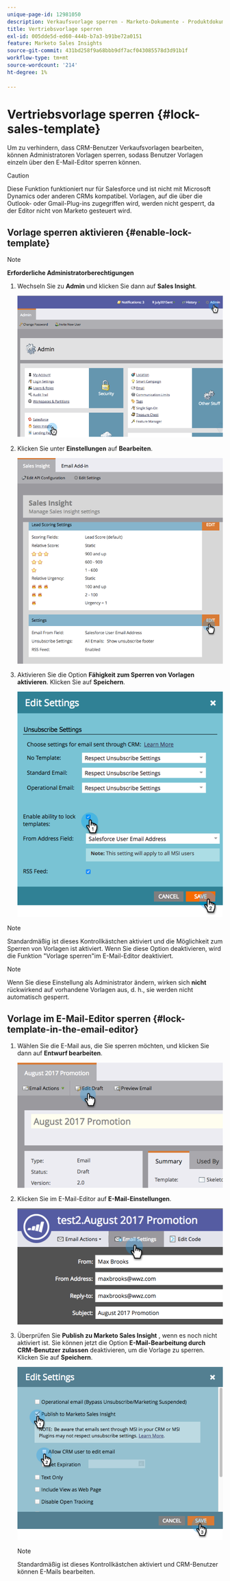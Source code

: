 ```yaml
---
unique-page-id: 12981050
description: Verkaufsvorlage sperren - Marketo-Dokumente - Produktdokumentation
title: Vertriebsvorlage sperren
exl-id: 005dde5d-ed60-444b-b7a3-b91be72a0151
feature: Marketo Sales Insights
source-git-commit: 431bd258f9a68bbb9df7acf043085578d3d91b1f
workflow-type: tm+mt
source-wordcount: '214'
ht-degree: 1%

---
```


# Vertriebsvorlage sperren {#lock-sales-template}

Um zu verhindern, dass CRM-Benutzer Verkaufsvorlagen bearbeiten, können Administratoren Vorlagen sperren, sodass Benutzer Vorlagen einzeln über den E-Mail-Editor sperren können.

>[!CAUTION]
>
>Diese Funktion funktioniert nur für Salesforce und ist nicht mit Microsoft Dynamics oder anderen CRMs kompatibel. Vorlagen, auf die über die Outlook- oder Gmail-Plug-ins zugegriffen wird, werden nicht gesperrt, da der Editor nicht von Marketo gesteuert wird.

## Vorlage sperren aktivieren {#enable-lock-template}

>[!NOTE]
>
>**Erforderliche Administratorberechtigungen**

1. Wechseln Sie zu **Admin** und klicken Sie dann auf **Sales Insight**.

   ![](assets/1.png)

1. Klicken Sie unter **Einstellungen** auf **Bearbeiten**.

   ![](assets/2.png)

1. Aktivieren Sie die Option **Fähigkeit zum Sperren von Vorlagen aktivieren**. Klicken Sie auf **Speichern**.

   ![](assets/image2017-10-9-8-3a19-3a45.png)

>[!NOTE]
>
>Standardmäßig ist dieses Kontrollkästchen aktiviert und die Möglichkeit zum Sperren von Vorlagen ist aktiviert. Wenn Sie diese Option deaktivieren, wird die Funktion &quot;Vorlage sperren&quot;im E-Mail-Editor deaktiviert.

>[!NOTE]
>
>Wenn Sie diese Einstellung als Administrator ändern, wirken sich **nicht** rückwirkend auf vorhandene Vorlagen aus, d. h., sie werden nicht automatisch gesperrt.

## Vorlage im E-Mail-Editor sperren {#lock-template-in-the-email-editor}

1. Wählen Sie die E-Mail aus, die Sie sperren möchten, und klicken Sie dann auf **Entwurf bearbeiten**.

   ![](assets/5.png)

1. Klicken Sie im E-Mail-Editor auf **E-Mail-Einstellungen**.

   ![](assets/6.png)

1. Überprüfen Sie **Publish zu Marketo Sales Insight** , wenn es noch nicht aktiviert ist. Sie können jetzt die Option **E-Mail-Bearbeitung durch CRM-Benutzer zulassen** deaktivieren, um die Vorlage zu sperren. Klicken Sie auf **Speichern**.

   ![](assets/7.png)

   >[!NOTE]
   >
   >Standardmäßig ist dieses Kontrollkästchen aktiviert und CRM-Benutzer können E-Mails bearbeiten.
